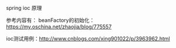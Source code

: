  spring ioc 原理

 参考内容有：
 beanFactory的初始化：https://my.oschina.net/zhaojia/blog/775557  
 
 ioc测试用例：http://www.cnblogs.com/xing901022/p/3963962.html
